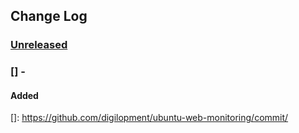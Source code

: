 ## Change Log
### [Unreleased][unreleased]

### [] - 
#### Added

[unreleased]: https://github.com/digilopment/ubuntu-web-monitoring/compare/...HEAD
[]: https://github.com/digilopment/ubuntu-web-monitoring/commit/
